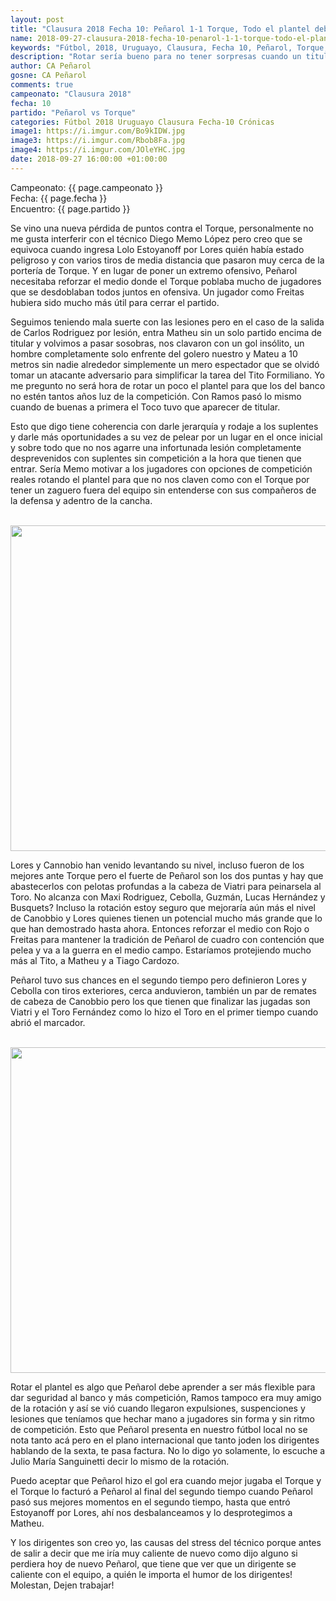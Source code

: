 ```yaml
---
layout: post
title: "Clausura 2018 Fecha 10: Peñarol 1-1 Torque, Todo el plantel debería tener las mismas chances de ser titular y rotar"
name: 2018-09-27-clausura-2018-fecha-10-penarol-1-1-torque-todo-el-plantel-deberia-tener-las-mismas-chances.markdown
keywords: "Fútbol, 2018, Uruguayo, Clausura, Fecha 10, Peñarol, Torque, Kevin Dawson, Bentancour, Lucas Viatri, Diego Memo López, Bolso, Nacional, Tabla Anual, Campeonato Uruguayo, Gabriel Toro Fernández, Torque"
description: "Rotar sería bueno para no tener sorpresas cuando un titular es suspendido o se lesiona, también nos gustaría un medio campo con más presencia en la tarea de contención, creemos que la táctica de los dobles extremos no se ajusta al tiempo que vivimos ni a la historia de Peñarol."
author: CA Peñarol
gosne: CA Peñarol
comments: true
campeonato: "Clausura 2018"
fecha: 10
partido: "Peñarol vs Torque"
categories: Fútbol 2018 Uruguayo Clausura Fecha-10 Crónicas
image1: https://i.imgur.com/Bo9kIDW.jpg
image3: https://i.imgur.com/Rbob8Fa.jpg
image4: https://i.imgur.com/JOleYHC.jpg
date: 2018-09-27 16:00:00 +01:00:00
---
```


Campeonato: <span>{{ page.campeonato }}</span><br>
Fecha: <span>{{ page.fecha }}</span><br>
Encuentro: <span>{{ page.partido }}</span><br>

Se vino una nueva pérdida de puntos contra el Torque, personalmente no me gusta interferir con el técnico Diego Memo López pero creo que se equivoca cuando ingresa Lolo Estoyanoff por Lores quién había estado peligroso y con varios tiros de media distancia que pasaron muy cerca de la portería de Torque. Y en lugar de poner un extremo ofensivo, Peñarol necesitaba reforzar el medio donde el Torque poblaba mucho de jugadores que se desdoblaban todos juntos en ofensiva. Un jugador como Freitas hubiera sido mucho más útil para cerrar el partido.

Seguimos teniendo mala suerte con las lesiones pero en el caso de la salida de Carlos Rodriguez por lesión, entra Matheu sin un solo partido encima de titular y volvimos a pasar sosobras, nos clavaron con un gol insólito, un hombre completamente solo enfrente del golero nuestro y Mateu a 10 metros sin nadie alrededor simplemente un mero espectador que se olvidó tomar un atacante adversario para simplificar la tarea del Tito Formiliano. Yo me pregunto no será hora de rotar un poco el plantel para que los del banco no estén tantos años luz de la competición. Con Ramos pasó lo mismo cuando de buenas a primera el Toco tuvo que aparecer de titular.

Esto que digo tiene coherencia con darle jerarquía y rodaje a los suplentes y darle más oportunidades a su vez de pelear por un lugar en el once inicial y sobre todo que no nos agarre una infortunada lesión completamente desprevenidos con suplentes sin competición a la hora que tienen que entrar. Sería Memo motivar a los jugadores con opciones de competición reales rotando el plantel para que no nos claven como con el Torque por tener un zaguero fuera del equipo sin entenderse con sus compañeros de la defensa y adentro de la cancha.

<br>

<img src="https://i.imgur.com/Rbob8Fa.jpg" width="521px">

<br>

Lores y Cannobio han venido levantando su nivel, incluso fueron de los mejores ante Torque pero el fuerte de Peñarol son los dos puntas y hay que abastecerlos con pelotas profundas a la cabeza de Viatri para peinarsela al Toro. No alcanza con Maxi Rodriguez, Cebolla, Guzmán, Lucas Hernández y Busquets? Incluso la rotación estoy seguro que mejoraría aún más el nivel de Canobbio y Lores quienes tienen un potencial mucho más grande que lo que han demostrado hasta ahora. Entonces reforzar el medio con Rojo o Freitas para mantener la tradición de Peñarol de cuadro con contención que pelea y va a la guerra en el medio campo. Estaríamos protejiendo mucho más al Tito, a Matheu y a Tiago Cardozo.

Peñarol tuvo sus chances en el segundo tiempo pero definieron Lores y Cebolla con tiros exteriores, cerca anduvieron, también un par de remates de cabeza de Canobbio pero los que tienen que finalizar las jugadas son Viatri y el Toro Fernández como lo hizo el Toro en el primer tiempo cuando abrió el marcador.

<br>

<img src="https://i.imgur.com/JOleYHC.jpg" width="521px">

<br>

Rotar el plantel es algo que Peñarol debe aprender a ser más flexible para dar seguridad al banco y más competición, Ramos tampoco era muy amigo de la rotación y así se vió cuando llegaron expulsiones, suspenciones y lesiones que teníamos que hechar mano a jugadores sin forma y sin ritmo de competición. Esto que Peñarol presenta en nuestro fútbol local no se nota tanto acá pero en el plano internacional que tanto joden los dirigentes hablando de la sexta, te pasa factura. No lo digo yo solamente, lo escuche a Julio María Sanguinetti decir lo mismo de la rotación.

Puedo aceptar que Peñarol hizo el gol era cuando mejor jugaba el Torque y el Torque lo facturó a Peñarol al final del segundo tiempo cuando Peñarol pasó sus mejores momentos en el segundo tiempo, hasta que entró Estoyanoff por Lores, ahí nos desbalanceamos y lo desprotegimos a Matheu.

Y los dirigentes son creo yo, las causas del stress del técnico porque antes de salir a decir que me iría muy caliente de nuevo como dijo alguno si perdiera hoy de nuevo Peñarol, que tiene que ver que un dirigente se caliente con el equipo, a quién le importa el humor de los dirigentes! Molestan, Dejen trabajar!
